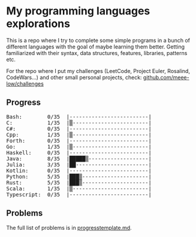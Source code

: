 # My programming languages explorations

This is a repo where I try to complete some simple programs in a bunch of different languages with the goal of maybe learning them better. Getting familiarized with their syntax, data structures, features, libraries, patterns etc.

For the repo where I put my challenges (LeetCode, Project Euler, Rosalind, CodeWars...) and other small personal projects, check: [github.com/meee-low/challenges](https://github.com/meee-low/challenges)

## Progress

<pre>
Bash:        0/35  |-------------------------|  
C:           1/35  |▒------------------------|  
C#:          0/35  |-------------------------|  
Cpp:         1/35  |▒------------------------|  
Forth:       0/35  |-------------------------|  
Go:          1/35  |▒------------------------|  
Haskell:     0/35  |-------------------------|  
Java:        8/35  |█████▒-------------------|  
Julia:       3/35  |██-----------------------|  
Kotlin:      0/35  |-------------------------|  
Python:      5/35  |███▒---------------------|  
Rust:        5/35  |███▒---------------------|  
Scala:       1/35  |▒------------------------|  
Typescript:  0/35  |-------------------------|  
</pre>

## Problems

The full list of problems is in [progresstemplate.md](progresstemplate.md).